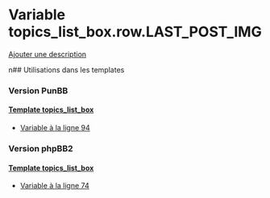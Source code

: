 # Variable topics_list_box.row.LAST_POST_IMG
[Ajouter une description](https://fa-tvars.appspot.com/topics_list_box.row.LAST_POST_IMG)

n## Utilisations dans les templates

### Version PunBB

#### [Template topics_list_box](punbb/topics_list_box.md)
* [Variable à la ligne 94](../punbb/topics_list_box.tpl#L94)

### Version phpBB2

#### [Template topics_list_box](subsilver/topics_list_box.md)
* [Variable à la ligne 74](../subsilver/topics_list_box.tpl#L74)